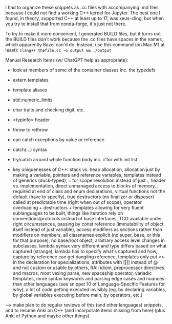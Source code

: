 I had to organize these snippets as .cc files with accompanying .md files because I could not find a working C++ kernel for Jupyter. The best one I found, in theory, supported C++ at least up to 17, was xeus-cling, but when you try to install that from conda-forge, it's just not there.

To try to make it more convenient, I generated BUILD files, but it turns out the BUILD files don't work because the .cc files have spaces in the names, which apparently Bazel can'd do.  Instead, use this command (on Mac M1 at least):
`clang++ thefile.cc -o output && ./output`

Manual Research Items (w/ ChatGPT help as appropriate):
- look at members of some of the container classes inc. the typedefs

- extern templates
- template aliases

- std::numeric_limits
- char traits and checking digit, etc.
- \<typinfo\> header

- throw to rethrow
- can catch exceptions by value or reference
- catch(...) syntax
- try/catch around whole function body inc. c'tor with init list

- key uniquenesses of C++: stack vs. heap allocation, allocation just by making a variable, pointers and reference variables, templates instead of generics (duck-typed), :: for scope resolution instead of just ., header vs. implementation, direct unmanaged access to blocks of memory, ; required at end of class and enum declarations, virtual functions not the default (have to specify), true destructors (no finalizer or disposer) called at predictable time (right when out of scope), operator overloading + destructors + templates allowing for very fluent sublanguages to be built, things like iteration rely on conventions/protocols instead of base interfaces, TCO available under right circumstances, passing by const reference (immutability of object itself instead of just variable), access modifiers as sections rather than modifiers on members, all classnames explicit (no super, base, or this for that purpose), no base/root object, arbitrary access level changes in subclasses, lambda syntax very different and type differs based on what captured (strange), lambda has to specify what's captured and how, capture by reference can get dangling reference, templates only put <> in the declaration for specializations, attributes with [[]] instead of @ and not custom or usable by others, RAII idiom, preprocessor directives and macros, most vexing parse, new spaceship operator, variadic templates, more syntax keywords and parsing edge cases and nuances than other languages (see snippet 10 of Language-Specific Features for why), a lot of code getting executed invisibly (eg. by declaring variables, by global variables executing before main, by operators, etc.)

--> make plan to do regular reviews of this (and other languages) snippets, and to resume Anki on C++ (and incorporate items missing from here)
    (plus Anki of Python and maybe other things)
